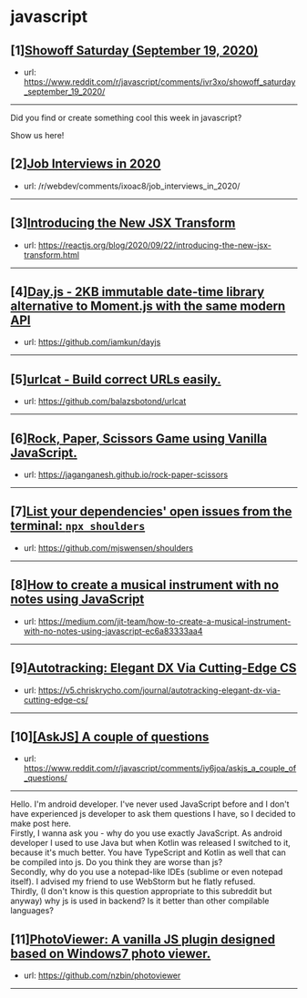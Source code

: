 # javascript
## [1][Showoff Saturday (September 19, 2020)](https://www.reddit.com/r/javascript/comments/ivr3xo/showoff_saturday_september_19_2020/)
- url: https://www.reddit.com/r/javascript/comments/ivr3xo/showoff_saturday_september_19_2020/
---
Did you find or create something cool this week in javascript? 

Show us here!
## [2][Job Interviews in 2020](https://www.reddit.com/r/javascript/comments/iy8ku7/job_interviews_in_2020/)
- url: /r/webdev/comments/ixoac8/job_interviews_in_2020/
---

## [3][Introducing the New JSX Transform](https://www.reddit.com/r/javascript/comments/ixt6wx/introducing_the_new_jsx_transform/)
- url: https://reactjs.org/blog/2020/09/22/introducing-the-new-jsx-transform.html
---

## [4][Day.js - 2KB immutable date-time library alternative to Moment.js with the same modern API](https://www.reddit.com/r/javascript/comments/iy5suz/dayjs_2kb_immutable_datetime_library_alternative/)
- url: https://github.com/iamkun/dayjs
---

## [5][urlcat - Build correct URLs easily.](https://www.reddit.com/r/javascript/comments/iy8wbt/urlcat_build_correct_urls_easily/)
- url: https://github.com/balazsbotond/urlcat
---

## [6][Rock, Paper, Scissors Game using Vanilla JavaScript.](https://www.reddit.com/r/javascript/comments/iy7rkp/rock_paper_scissors_game_using_vanilla_javascript/)
- url: https://jaganganesh.github.io/rock-paper-scissors
---

## [7][List your dependencies' open issues from the terminal: `npx shoulders`](https://www.reddit.com/r/javascript/comments/ixmfiw/list_your_dependencies_open_issues_from_the/)
- url: https://github.com/mjswensen/shoulders
---

## [8][How to create a musical instrument with no notes using JavaScript](https://www.reddit.com/r/javascript/comments/iy9eer/how_to_create_a_musical_instrument_with_no_notes/)
- url: https://medium.com/jit-team/how-to-create-a-musical-instrument-with-no-notes-using-javascript-ec6a83333aa4
---

## [9][Autotracking: Elegant DX Via Cutting-Edge CS](https://www.reddit.com/r/javascript/comments/iy7g3b/autotracking_elegant_dx_via_cuttingedge_cs/)
- url: https://v5.chriskrycho.com/journal/autotracking-elegant-dx-via-cutting-edge-cs/
---

## [10][[AskJS] A couple of questions](https://www.reddit.com/r/javascript/comments/iy6joa/askjs_a_couple_of_questions/)
- url: https://www.reddit.com/r/javascript/comments/iy6joa/askjs_a_couple_of_questions/
---
Hello. I'm android developer. I've never used JavaScript before and I don't have experienced js developer to ask them questions I have, so I decided to make post here.  
Firstly, I wanna ask you - why do you use exactly JavaScript. As android developer I used to use Java but when Kotlin was released I switched to it, because it's much better. You have TypeScript and Kotlin as well that can be compiled into js. Do you think they are worse than js?  
Secondly, why do you use a notepad-like IDEs (sublime or even notepad itself). I advised my friend to use WebStorm but he flatly refused.  
Thirdly, (I don't know is this question appropriate to this subreddit but anyway) why js is used in backend? Is it better than other compilable languages?
## [11][PhotoViewer: A vanilla JS plugin designed based on Windows7 photo viewer.](https://www.reddit.com/r/javascript/comments/ixlxoh/photoviewer_a_vanilla_js_plugin_designed_based_on/)
- url: https://github.com/nzbin/photoviewer
---

